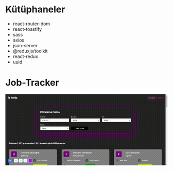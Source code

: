 # Kütüphaneler

- react-router-dom
- react-toastify
- sass
- axios
- json-server
- @reduxjs/toolkit
- react-redux
- uuid
# Job-Tracker
![](job.gif)
